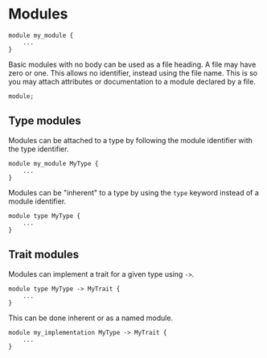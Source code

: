 # Modules

```sonance
module my_module {
    ...
}
```

Basic modules with no body can be used as a file heading. A file may have zero or one. This allows no identifier, instead using the file name. This is so you may attach attributes or documentation to a module declared by a file.

```sonance
module;
```

## Type modules

Modules can be attached to a type by following the module identifier with the type identifier.

```sonance
module my_module MyType {
    ...
}
```

Modules can be "inherent" to a type by using the `type` keyword instead of a module identifier.

```sonance
module type MyType {
    ...
}
```

## Trait modules

Modules can implement a trait for a given type using `->`.

```sonance
module type MyType -> MyTrait {
    ...
}
```

This can be done inherent or as a named module.

```sonance
module my_implementation MyType -> MyTrait {
    ...
}
```
